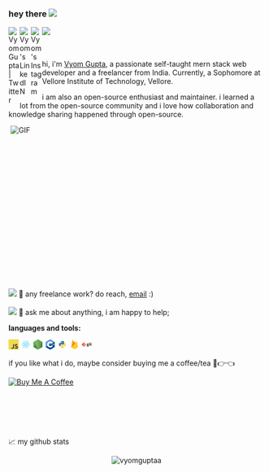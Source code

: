 ### hey there <img src="https://media.giphy.com/media/hvRJCLFzcasrR4ia7z/giphy.gif" width="25px">

<a href="https://twitter.com/vyomguptaa">
  <img align="left" alt="Vyom Gupta | Twitter" width="22px" src="https://raw.githubusercontent.com/peterthehan/peterthehan/master/assets/twitter.svg" />
</a>
<a href="https://www.linkedin.com/in/vyom-g-2255a112a/">
  <img align="left" alt="Vyom's LinkedIN" width="22px" src="https://raw.githubusercontent.com/peterthehan/peterthehan/master/assets/linkedin.svg" />
</a>
<a href="https://www.instagram.com/vyomguptaa">
  <img align="left" alt="Vyom's Instagram" width="22px" src="https://upload.wikimedia.org/wikipedia/commons/thumb/e/e7/Instagram_logo_2016.svg/198px-Instagram_logo_2016.svg.png" />
</a>

![](https://visitor-badge.glitch.me/badge?page_id=vyomguptaa.vyomguptaa)

<br />

hi, i'm [Vyom Gupta](https://vyomgupta.me/), a passionate self-taught mern stack web developer and a freelancer from India. Currently, a Sophomore at Vellore Institute of Technology, Vellore. 

i am also an open-source enthusiast and maintainer. i learned a lot from the open-source community and i love how collaboration and knowledge sharing happened through open-source.


  <img align="right" alt="GIF" src="https://github.com/abhisheknaiidu/abhisheknaiidu/blob/master/code.gif?raw=true" width="500" height="320" />
  
<img src="https://emojis.slackmojis.com/emojis/images/1563480763/5999/meow_party.gif?1563480763" width="30"/> 💼 any freelance work? do reach, [email](mailto:vyomgupta31@gmail.com) :) <br></br>
<img src="https://emojis.slackmojis.com/emojis/images/1563480763/5999/meow_party.gif?1563480763" width="30"/> 💬 ask me about anything, i am happy to help;

**languages and tools:**  

<code><img height="20" src="https://raw.githubusercontent.com/github/explore/80688e429a7d4ef2fca1e82350fe8e3517d3494d/topics/javascript/javascript.png"></code>
<code><img height="20" src="https://raw.githubusercontent.com/github/explore/80688e429a7d4ef2fca1e82350fe8e3517d3494d/topics/react/react.png"></code>
<code><img height="20" src="https://raw.githubusercontent.com/github/explore/80688e429a7d4ef2fca1e82350fe8e3517d3494d/topics/nodejs/nodejs.png"></code>
<code><img height="20" src="https://raw.githubusercontent.com/github/explore/80688e429a7d4ef2fca1e82350fe8e3517d3494d/topics/cpp/cpp.png"></code>
<code><img height="20" src="https://raw.githubusercontent.com/github/explore/80688e429a7d4ef2fca1e82350fe8e3517d3494d/topics/python/python.png"></code>
<code><img height="20" src="https://raw.githubusercontent.com/github/explore/80688e429a7d4ef2fca1e82350fe8e3517d3494d/topics/firebase/firebase.png"></code>
<code><img height="20" src="https://raw.githubusercontent.com/github/explore/80688e429a7d4ef2fca1e82350fe8e3517d3494d/topics/git/git.png"></code>


if you like what i do, maybe consider buying me a coffee/tea 🥺👉👈

<a href="https://www.buymeacoffee.com/vyomguptaa" target="_blank"><img src="https://cdn.buymeacoffee.com/buttons/v2/default-red.png" alt="Buy Me A Coffee" width="150" ></a>
<br></br><br></br><br></br>


📈 my github stats

<p align="center"> <img src="https://github-readme-stats.vercel.app/api?username=vyomguptaa&show_icons=true&theme=gotham" alt="vyomguptaa" />




